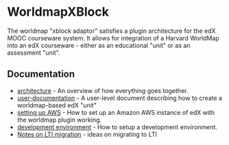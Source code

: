 WorldmapXBlock
==============

The worldmap "xblock adaptor" satisfies a plugin architecture for the edX MOOC courseware system.
It allows for integration of a Harvard WorldMap into an edX courseware - either as an educational "unit" or as an assessment "unit".

Documentation
-------------

  * [architecture](doc/worldmap-xblock-arch.rst) - An overview of how everything goes together.
  * [user-documentation](doc/worldmap-xblock-doc.rst) - A user-level document describing how to create a worldmap-based edX "unit"
  * [setting up AWS](doc/aws-setup.txt) - How to set up an Amazon AWS instance of edX with the worldmap plugin working.
  * [development environment](doc/dev_configure.rst) - How to setup a development environment.
  * [Notes on LTI migration](doc/worldmap-connector-migration-to-LTI-notes.rst) - ideas on migrating to LTI
